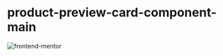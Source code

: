 # product-preview-card-component-main
![frontend-mentor](https://user-images.githubusercontent.com/105456310/186121911-b8485dde-8bd0-4e44-9e91-706688861bdd.png)
